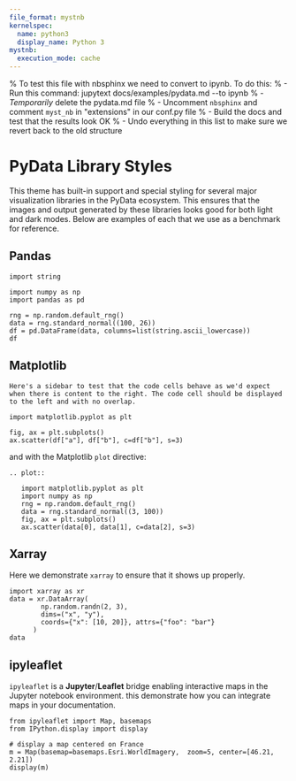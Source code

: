 ```yaml
---
file_format: mystnb
kernelspec:
  name: python3
  display_name: Python 3
mystnb:
  execution_mode: cache
---
```


% To test this file with nbsphinx we need to convert to ipynb. To do this:
% - Run this command: jupytext docs/examples/pydata.md --to ipynb
% - _Temporarily_ delete the pydata.md file
% - Uncomment `nbsphinx` and comment `myst_nb` in "extensions" in our conf.py file
% - Build the docs and test that the results look OK
% - Undo everything in this list to make sure we revert back to the old structure

# PyData Library Styles

This theme has built-in support and special styling for several major visualization libraries in the PyData ecosystem.
This ensures that the images and output generated by these libraries looks good for both light and dark modes.
Below are examples of each that we use as a benchmark for reference.

## Pandas

```{code-cell}
import string

import numpy as np
import pandas as pd

rng = np.random.default_rng()
data = rng.standard_normal((100, 26))
df = pd.DataFrame(data, columns=list(string.ascii_lowercase))
df
```

## Matplotlib

```{sidebar}
Here's a sidebar to test that the code cells behave as we'd expect when there is content to the right. The code cell should be displayed to the left and with no overlap.
```

```{code-cell}
import matplotlib.pyplot as plt

fig, ax = plt.subplots()
ax.scatter(df["a"], df["b"], c=df["b"], s=3)
```

and with the Matplotlib `plot` directive:

```{eval-rst}
.. plot::

   import matplotlib.pyplot as plt
   import numpy as np
   rng = np.random.default_rng()
   data = rng.standard_normal((3, 100))
   fig, ax = plt.subplots()
   ax.scatter(data[0], data[1], c=data[2], s=3)
```

## Xarray

Here we demonstrate `xarray` to ensure that it shows up properly.

```{code-cell}
import xarray as xr
data = xr.DataArray(
        np.random.randn(2, 3),
        dims=("x", "y"),
        coords={"x": [10, 20]}, attrs={"foo": "bar"}
      )
data
```

## ipyleaflet

`ipyleaflet` is a **Jupyter**/**Leaflet** bridge enabling interactive maps in the Jupyter notebook environment. this demonstrate how you can integrate maps in your documentation.

```{code-cell}
from ipyleaflet import Map, basemaps
from IPython.display import display

# display a map centered on France
m = Map(basemap=basemaps.Esri.WorldImagery,  zoom=5, center=[46.21, 2.21])
display(m)
```

